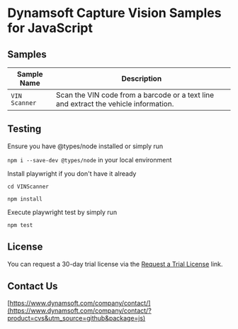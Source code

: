 # Dynamsoft Capture Vision Samples for JavaScript

## Samples

| Sample Name   | Description                                                                          |
| ------------  | ------------------------------------------------------------------------------------ |
| `VIN Scanner` | Scan the VIN code from a barcode or a text line and extract the vehicle information. |

## Testing

Ensure you have @types/node installed or simply run

`npm i --save-dev @types/node` in your local environment

Install playwright if you don't have it already

```
cd VINScanner

npm install
```

Execute playwright test by simply run

```
npm test
```

## License

You can request a 30-day trial license via the [Request a Trial License](https://www.dynamsoft.com/customer/license/trialLicense/?product=cvs&utm_source=github&package=js) link.

## Contact Us

[https://www.dynamsoft.com/company/contact/](https://www.dynamsoft.com/company/contact/?product=cvs&utm_source=github&package=js)
